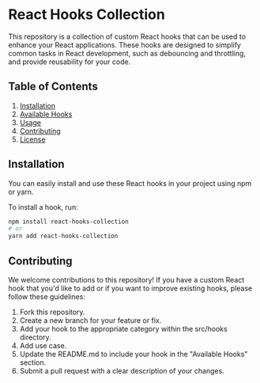 # React Hooks Collection

This repository is a collection of custom React hooks that can be used to enhance your React applications. These hooks are designed to simplify common tasks in React development, such as debouncing and throttling, and provide reusability for your code.

## Table of Contents

1. [Installation](#installation)
2. [Available Hooks](#available-hooks)
3. [Usage](#usage)
4. [Contributing](#contributing)
5. [License](#license)

## Installation

You can easily install and use these React hooks in your project using npm or yarn.

To install a hook, run:

```sh
npm install react-hooks-collection
# or
yarn add react-hooks-collection
```

## Contributing

We welcome contributions to this repository! If you have a custom React hook that you'd like to add or if you want to improve existing hooks, please follow these guidelines:

1. Fork this repository.
2. Create a new branch for your feature or fix.
3. Add your hook to the appropriate category within the src/hooks directory.
4. Add use case.
5. Update the README.md to include your hook in the "Available Hooks" section.
6. Submit a pull request with a clear description of your changes.
